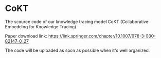 # CoKT
The scource code of our knowledge tracing model CoKT (Collaborative Embedding  for Knowledge Tracing).

Paper download link: https://link.springer.com/chapter/10.1007/978-3-030-82147-0_27

The code will be uploaded as soon as possible when it's well organized.
